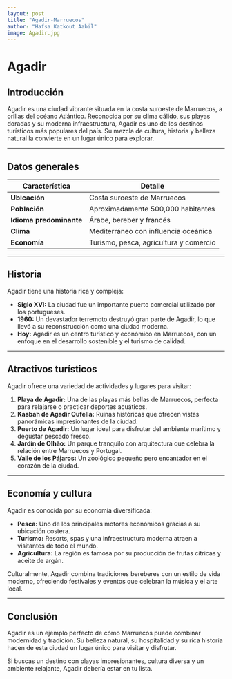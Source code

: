 ```yaml
---
layout: post
title: "Agadir-Marruecos"
author: "Hafsa Katkout Aabil"
image: Agadir.jpg
---
```


# Agadir  

## Introducción  

Agadir es una ciudad vibrante situada en la costa suroeste de Marruecos, a orillas del océano Atlántico. Reconocida por su clima cálido, sus playas doradas y su moderna infraestructura, Agadir es uno de los destinos turísticos más populares del país. Su mezcla de cultura, historia y belleza natural la convierte en un lugar único para explorar.  

---

## Datos generales  

| Característica         | Detalle                                      |
|------------------------|----------------------------------------------|
| **Ubicación**          | Costa suroeste de Marruecos                 |
| **Población**          | Aproximadamente 500,000 habitantes          |
| **Idioma predominante**| Árabe, bereber y francés                    |
| **Clima**              | Mediterráneo con influencia oceánica        |
| **Economía**           | Turismo, pesca, agricultura y comercio      |

---

## Historia  

Agadir tiene una historia rica y compleja:  

- **Siglo XVI:** La ciudad fue un importante puerto comercial utilizado por los portugueses.  
- **1960:** Un devastador terremoto destruyó gran parte de Agadir, lo que llevó a su reconstrucción como una ciudad moderna.  
- **Hoy:** Agadir es un centro turístico y económico en Marruecos, con un enfoque en el desarrollo sostenible y el turismo de calidad.  

---

## Atractivos turísticos  

Agadir ofrece una variedad de actividades y lugares para visitar:  

1. **Playa de Agadir:** Una de las playas más bellas de Marruecos, perfecta para relajarse o practicar deportes acuáticos.  
2. **Kasbah de Agadir Oufella:** Ruinas históricas que ofrecen vistas panorámicas impresionantes de la ciudad.  
3. **Puerto de Agadir:** Un lugar ideal para disfrutar del ambiente marítimo y degustar pescado fresco.  
4. **Jardín de Olhão:** Un parque tranquilo con arquitectura que celebra la relación entre Marruecos y Portugal.  
5. **Valle de los Pájaros:** Un zoológico pequeño pero encantador en el corazón de la ciudad.  

---

## Economía y cultura  

Agadir es conocida por su economía diversificada:  

- **Pesca:** Uno de los principales motores económicos gracias a su ubicación costera.  
- **Turismo:** Resorts, spas y una infraestructura moderna atraen a visitantes de todo el mundo.  
- **Agricultura:** La región es famosa por su producción de frutas cítricas y aceite de argán.  

Culturalmente, Agadir combina tradiciones bereberes con un estilo de vida moderno, ofreciendo festivales y eventos que celebran la música y el arte local.  

---

## Conclusión  

Agadir es un ejemplo perfecto de cómo Marruecos puede combinar modernidad y tradición. Su belleza natural, su hospitalidad y su rica historia hacen de esta ciudad un lugar único para visitar y disfrutar.  

Si buscas un destino con playas impresionantes, cultura diversa y un ambiente relajante, Agadir debería estar en tu lista.  

